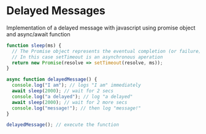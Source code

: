 # Delayed Messages
Implementation of a delayed message with javascript using promise object and async/await function

``` javascript
function sleep(ms) {
  // The Promise object represents the eventual completion (or failure) of an asynchronous operation and its resulting value.
  // In this case setTimeout is an asynchronous aperation
  return new Promise(resolve => setTimeout(resolve, ms));
}

async function delayedMessage() {
  console.log("I am"); // logs "I am" immediately
  await sleep(2000); // wait for 2 secs
  console.log("a delayed"); // log "a delayed"
  await sleep(2000); // wait for 2 more secs 
  console.log("message!"); // then log "message!"
}

delayedMessage(); // execute the function
```
